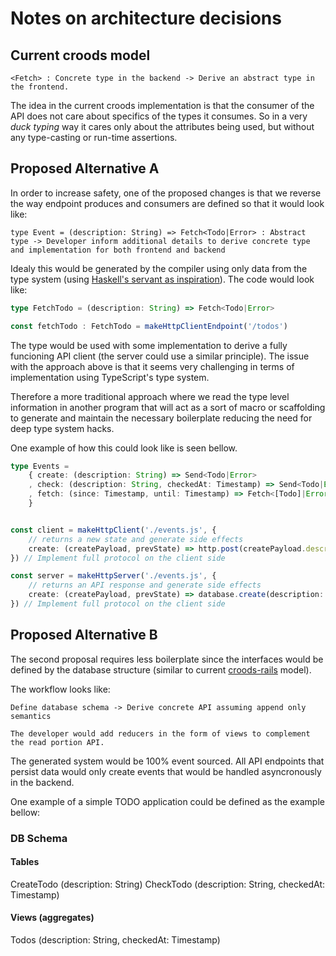 # Notes on architecture decisions

## Current croods model

```
<Fetch> : Concrete type in the backend -> Derive an abstract type in the frontend.
```

The idea in the current croods implementation is that the consumer of the API does not care about specifics of the types it consumes. So in a very *duck typing* way it cares only about the attributes being used, but without any type-casting or run-time assertions.

## Proposed Alternative A

In order to increase safety, one of the proposed changes is that we reverse the way endpoint produces and consumers are defined so that it would look like:

```
type Event = (description: String) => Fetch<Todo|Error> : Abstract type -> Developer inform additional details to derive concrete type and implementation for both frontend and backend
```

Idealy this would be generated by the compiler using only data from the type system (using [Haskell's servant as inspiration](https://docs.servant.dev/en/stable/tutorial/Server.html)). The code would look like:

```typescript
type FetchTodo = (description: String) => Fetch<Todo|Error>

const fetchTodo : FetchTodo = makeHttpClientEndpoint('/todos')
```

The type would be used with some implementation to derive a fully funcioning API client (the server could use a similar principle). The issue with the approach above is that it seems very challenging in terms of implementation using TypeScript's type system.

Therefore a more traditional approach where we read the type level information in another program that will act as a sort of macro or scaffolding to generate and maintain the necessary boilerplate reducing the need for deep type system hacks.

One example of how this could look like is seen bellow.

```typescript
type Events =
    { create: (description: String) => Send<Todo|Error>
    , check: (description: String, checkedAt: Timestamp) => Send<Todo|Error>
    , fetch: (since: Timestamp, until: Timestamp) => Fetch<[Todo]|Error>
    }


const client = makeHttpClient('./events.js', {
    // returns a new state and generate side effects
    create: (createPayload, prevState) => http.post(createPayload.description)
}) // Implement full protocol on the client side

const server = makeHttpServer('./events.js', {
    // returns an API response and generate side effects
    create: (createPayload, prevState) => database.create(description: createPayload.description, checkedAt: null)
}) // Implement full protocol on the client side
```
## Proposed Alternative B

The second proposal requires less boilerplate since the interfaces would be defined by the database structure (similar to current [croods-rails](https://github.com/SeasonedSoftware/croods-rails) model).

The workflow looks like:
```
Define database schema -> Derive concrete API assuming append only semantics

The developer would add reducers in the form of views to complement the read portion API.
```

The generated system would be 100% event sourced. All API endpoints that persist data would only create events that would be handled asyncronously in the backend.

One example of a simple TODO application could be defined as the example bellow:

### DB Schema

#### Tables
CreateTodo (description: String)
CheckTodo (description: String, checkedAt: Timestamp)

#### Views (aggregates)
Todos (description: String, checkedAt: Timestamp)
